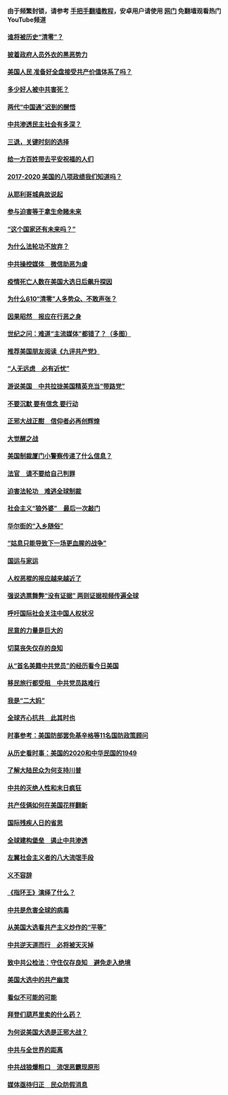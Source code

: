 #### 由于频繁封锁，请参考 [手把手翻墙教程](https://github.com/gfw-breaker/guides/wiki/)，安卓用户请使用 [网门](https://github.com/gfw-breaker/nogfw/blob/master/dl.md?t=01242300) 免翻墙观看热门YouTube频道 

#### [谁将被历史“清零”？](../pages/73/417485.md?t=01242300) 

#### [披着政府人员外衣的黑恶势力](../pages/73/417442.md?t=01242300) 

#### [美国人民 准备好全盘接受共产价值体系了吗？](../pages/73/417491.md?t=01242300) 

#### [多少好人被中共害死？](../pages/73/417144.md?t=01242300) 

#### [两代“中国通”迟到的醒悟](../pages/73/417064.md?t=01242300) 

#### [中共渗透民主社会有多深？](../pages/73/417063.md?t=01242300) 

#### [三退，关键时刻的选择](../pages/73/416969.md?t=01242300) 

#### [给一方百姓带去平安祝福的人们](../pages/73/416941.md?t=01242300) 

#### [2017-2020  美国的八项政绩我们知道吗？](../pages/73/416968.md?t=01242300) 

#### [从耶利哥城典故说起](../pages/73/416892.md?t=01242300) 

#### [参与迫害等于拿生命赌未来](../pages/73/416856.md?t=01242300) 

#### [“这个国家还有未来吗？”](../pages/73/416852.md?t=01242300) 

#### [为什么法轮功不放弃？](../pages/73/416864.md?t=01242300) 

#### [中共操控媒体　微信助恶为虐](../pages/73/416724.md?t=01242300) 

#### [疫情死亡人数在美国大选日后飙升探因](../pages/73/416606.md?t=01242300) 

#### [为什么610“清零”人多势众、不敢声张？](../pages/73/416632.md?t=01242300) 

#### [因果昭然　报应在行恶之身](../pages/73/416582.md?t=01242300) 

#### [世纪之问：难道“主流媒体”都错了？（多图）](../pages/73/416571.md?t=01242300) 

#### [推荐美国朋友阅读《九评共产党》](../pages/73/416510.md?t=01242300) 

#### [“人无远虑　必有近忧”](../pages/73/416513.md?t=01242300) 

#### [游说美国　中共拉拢美国精英充当“带路党”](../pages/73/416529.md?t=01242300) 

#### [不要沉默 要有信念 要行动](../pages/73/416457.md?t=01242300) 

#### [正邪大战正酣　信仰者必再创辉煌](../pages/73/416433.md?t=01242300) 

#### [大觉醒之战](../pages/73/416456.md?t=01242300) 

#### [美国制裁厦门小警察传递了什么信息？](../pages/73/416432.md?t=01242300) 

#### [法官　请不要给自己判罪](../pages/73/416379.md?t=01242300) 

#### [迫害法轮功　难逃全球制裁](../pages/73/416380.md?t=01242300) 

#### [社会主义“狼外婆”　最后一次敲门](../pages/73/416394.md?t=01242300) 

#### [华尔街的“入乡随俗”](../pages/73/416395.md?t=01242300) 

#### [“姑息只能导致下一场更血腥的战争”](../pages/73/416223.md?t=01242300) 

#### [国运与家运](../pages/73/416224.md?t=01242300) 

#### [人权恶棍的报应越来越近了](../pages/73/416276.md?t=01242300) 

#### [强说选票舞弊“没有证据” 两则证据视频传遍全球](../pages/73/416227.md?t=01242300) 

#### [呼吁国际社会关注中国人权状况](../pages/73/416135.md?t=01242300) 

#### [民意的力量是巨大的](../pages/73/416222.md?t=01242300) 

#### [切莫丧失仅存的良知](../pages/73/416134.md?t=01242300) 

#### [从“首名美籍中共党员”的经历看今日美国](../pages/73/416114.md?t=01242300) 

#### [移民旅行都受阻　中共党员路难行](../pages/73/416033.md?t=01242300) 

#### [我是“二大妈”](../pages/73/415529.md?t=01242300) 

#### [全球齐心抗共　此其时也](../pages/73/415989.md?t=01242300) 

#### [时事参考：美国防部罢免基辛格等11名国防政策顾问](../pages/73/415970.md?t=01242300) 

#### [从历史看时事：美国的2020和中华民国的1949](../pages/73/415949.md?t=01242300) 

#### [了解大陆民众为何支持川普](../pages/73/415950.md?t=01242300) 

#### [中共的灭绝人性和末日疯狂](../pages/73/415944.md?t=01242300) 

#### [共产伎俩如何在美国花样翻新](../pages/73/415908.md?t=01242300) 

#### [国际残疾人日的省思](../pages/73/415849.md?t=01242300) 

#### [全球建构堡垒　遏止中共渗透](../pages/73/415850.md?t=01242300) 

#### [左翼社会主义者的八大流氓手段](../pages/73/415802.md?t=01242300) 

#### [义不容辞](../pages/73/415807.md?t=01242300) 

#### [《指环王》演绎了什么？](../pages/73/415739.md?t=01242300) 

#### [中共是危害全球的病毒](../pages/73/415569.md?t=01242300) 

#### [从美国大选看共产主义炒作的“平等”](../pages/73/415654.md?t=01242300) 

#### [中共逆天道而行　必将被天灭掉](../pages/73/415626.md?t=01242300) 

#### [致中共公检法：守住仅存良知　避免走入绝境](../pages/73/415627.md?t=01242300) 

#### [美国大选中的共产幽灵](../pages/73/415618.md?t=01242300) 

#### [看似不可能的可能](../pages/73/415619.md?t=01242300) 

#### [拜登们葫芦里卖的什么药？](../pages/73/415531.md?t=01242300) 

#### [为何说美国大选是正邪大战？](../pages/73/415530.md?t=01242300) 

#### [中共与全世界的距离](../pages/73/415435.md?t=01242300) 

#### [中共战狼爆粗口　流氓恶霸现原形](../pages/73/415426.md?t=01242300) 

#### [媒体亟待归正　民众防假消息](../pages/73/415402.md?t=01242300) 


